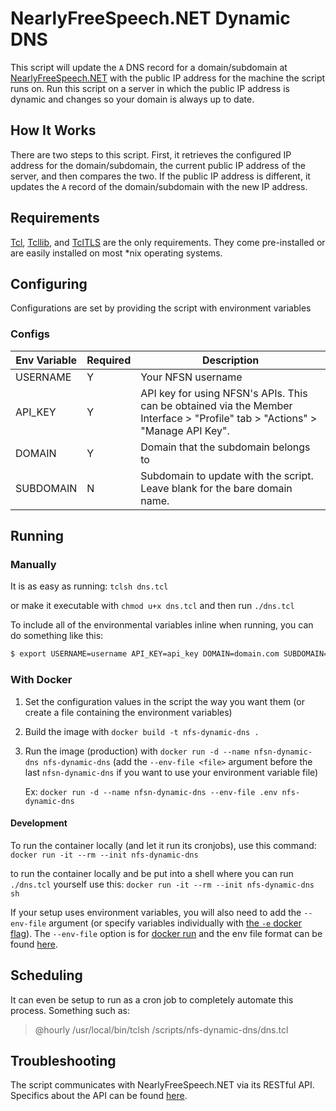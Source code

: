 # NearlyFreeSpeech.NET Dynamic DNS
This script will update the `A` DNS record for a domain/subdomain at [NearlyFreeSpeech.NET](https://www.nearlyfreespeech.net)
with the public IP address for the machine the script runs on. Run this script on a server in which the public IP
address is dynamic and changes so your domain is always up to date.

## How It Works
There are two steps to this script. First, it retrieves the configured IP address for the domain/subdomain, the current public
IP address of the server, and then compares the two. If the public IP address is different, it updates the `A` record of
the domain/subdomain with the new IP address.

## Requirements
[Tcl](http://www.tcl.tk/software/tcltk), [Tcllib](http://www.tcl.tk/software/tcllib), and [TclTLS](https://core.tcl-lang.org/tcltls/index) are the only requirements.
They come pre-installed or are easily installed on most *nix operating systems.

## Configuring
Configurations are set by providing the script with environment variables

### Configs
| Env Variable | Required | Description |
| --- | --- | --- |
| USERNAME | Y | Your NFSN username |
| API_KEY | Y | API key for using NFSN's APIs. This can be obtained via the Member Interface > "Profile" tab > "Actions" > "Manage API Key".|
| DOMAIN | Y | Domain that the subdomain belongs to |
| SUBDOMAIN | N | Subdomain to update with the script. Leave blank for the bare domain name. |

## Running
### Manually
It is as easy as running: `tclsh dns.tcl`

or make it executable with `chmod u+x dns.tcl` and then run `./dns.tcl`

To include all of the environmental variables inline when running, you can do something like this:
```bash
$ export USERNAME=username API_KEY=api_key DOMAIN=domain.com SUBDOMAIN=subdomain && ./dns.tcl
```

### With Docker
1. Set the configuration values in the script the way you want them (or create a file containing the environment variables)
2. Build the image with `docker build -t nfs-dynamic-dns .`
3. Run the image (production) with `docker run -d --name nfsn-dynamic-dns nfs-dynamic-dns` (add the `--env-file <file>` argument before the last `nfsn-dynamic-dns` if you want to use your environment variable file)

	Ex: `docker run -d --name nfsn-dynamic-dns --env-file .env nfs-dynamic-dns`

#### Development
To run the container locally (and let it run its cronjobs), use this command:
`docker run -it --rm --init nfs-dynamic-dns`

to run the container locally and be put into a shell where you can run `./dns.tcl` yourself use this:
`docker run -it --rm --init nfs-dynamic-dns sh`

If your setup uses environment variables, you will also need to add the `--env-file` argument (or specify variables individually with [the `-e` docker flag](https://docs.docker.com/engine/reference/run/#env-environment-variables)). The `--env-file` option is for [docker run](https://docs.docker.com/engine/reference/commandline/run/) and the env file format can be found [here](https://docs.docker.com/compose/env-file/).

## Scheduling
It can even be setup to run as a cron job to completely automate this process. Something such as:
> @hourly /usr/local/bin/tclsh /scripts/nfs-dynamic-dns/dns.tcl

## Troubleshooting
The script communicates with NearlyFreeSpeech.NET via its RESTful API. Specifics about the API can be found [here](https://members.nearlyfreespeech.net/wiki/API/Introduction).
